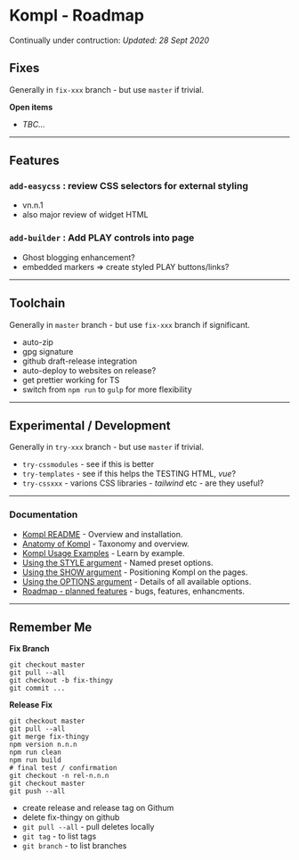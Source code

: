 # Kompl - Roadmap

Continually under contruction: *Updated: 28 Sept 2020*

## Fixes

Generally in `fix-xxx` branch - but use  `master` if trivial.

**Open items**
* *TBC...*

---

## Features

### `add-easycss` : review CSS selectors for external styling
* vn.n.1
* also major review of widget HTML

### `add-builder` : Add PLAY controls into page
* Ghost blogging enhancement?
* embedded markers => create styled PLAY buttons/links?

---

## Toolchain

Generally in `master` branch - but use  `fix-xxx` branch if significant.

* auto-zip
* gpg signature
* github draft-release integration
* auto-deploy to websites on release?
* get prettier working for TS
* switch from `npm run` to `gulp` for more flexibility

---

## Experimental / Development

Generally in `try-xxx` branch - but use  `master` if trivial.

* `try-cssmodules` - see if this is better
* `try-templates` - see if this helps the TESTING HTML, *vue*?
* `try-cssxxx` - varions CSS libraries - *tailwind* etc - are they useful?

---

### Documentation

* [Kompl README](../README.md) - Overview and installation.
* [Anatomy of Kompl](widget-anatomy.md) - Taxonomy and overview.
* [Kompl Usage Examples](example-usage.md) - Learn by example.
* [Using the STYLE argument](example-style.md) - Named preset options.
* [Using the SHOW argument](example-show.md) - Positioning Kompl on the pages.
* [Using the OPTIONS argument](example-options.md) - Details of all available options.
* [Roadmap - planned features](widget-roadmap.md) - bugs, features, enhancments.

---

## Remember Me

**Fix Branch**
```
git checkout master
git pull --all
git checkout -b fix-thingy
git commit ...
```

**Release Fix**
```
git checkout master
git pull --all
git merge fix-thingy
npm version n.n.n
npm run clean
npm run build
# final test / confirmation
git checkout -n rel-n.n.n
git checkout master
git push --all
```

* create release and release tag on Githum
* delete fix-thingy on github
* `git pull --all` - pull deletes locally
* `git tag` - to list tags
* `git branch` - to list branches
